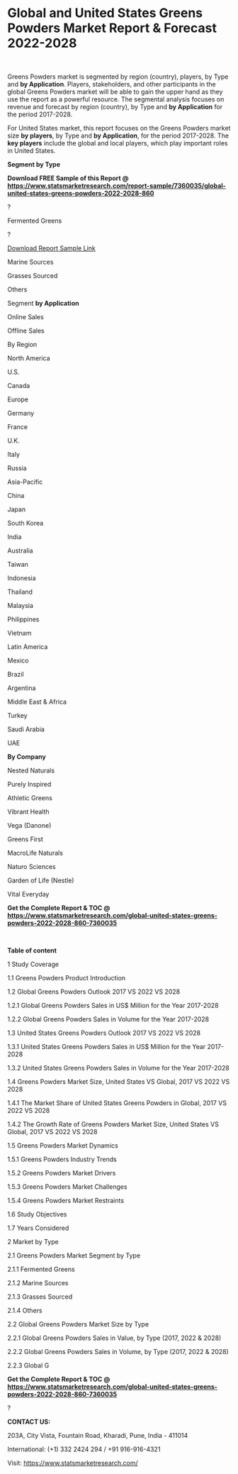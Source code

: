 <h1>Global and United States Greens Powders Market Report & Forecast 2022-2028</h1><br/><p>Greens Powders market is segmented by region (country), players, by Type and <strong>by Application</strong>. Players, stakeholders, and other participants in the global Greens Powders market will be able to gain the upper hand as they use the report as a powerful resource. The segmental analysis focuses on revenue and forecast by region (country), by Type and <strong>by Application</strong> for the period 2017-2028.</p>
 
 
 
 <p>For United States market, this report focuses on the Greens Powders market size <strong>by players</strong>, by Type and <strong>by Application</strong>, for the period 2017-2028. The <strong>key players</strong> include the global and local players, which play important roles in United States.</p>
 
 
 
 <p><strong>Segment by Type</strong></p>
 
 
 
 <div><b>Download FREE Sample of this Report @ <a href="https://www.statsmarketresearch.com/download-free-sample/7360035/global-united-states-greens-powders-2022-2028-860">https://www.statsmarketresearch.com/report-sample/7360035/global-united-states-greens-powders-2022-2028-860</a></b></div>
 
 
 
 <p>? </p>
 
 
 
 <p>Fermented Greens</p>
 
 
 
 <p>? </p>
 
 
 
 <p><a href="https://www.statsmarketresearch.com/download-free-sample/7360035/global-united-states-greens-powders-2022-2028-860">Download Report Sample Link</a></p>
 
 
 
 <p>Marine Sources</p>
 
 
 
 <p>Grasses Sourced</p>
 
 
 
 <p>Others</p>
 
 
 
 <p>Segment <strong>by Application</strong></p>
 
 
 
 <p>Online Sales</p>
 
 
 
 <p>Offline Sales</p>
 
 
 
 <p>By Region</p>
 
 
 
 <p>North America</p>
 
 
 
 <p>U.S.</p>
 
 
 
 <p>Canada</p>
 
 
 
 <p>Europe</p>
 
 
 
 <p>Germany</p>
 
 
 
 <p>France</p>
 
 
 
 <p>U.K.</p>
 
 
 
 <p>Italy</p>
 
 
 
 <p>Russia</p>
 
 
 
 <p>Asia-Pacific</p>
 
 
 
 <p>China</p>
 
 
 
 <p>Japan</p>
 
 
 
 <p>South Korea</p>
 
 
 
 <p>India</p>
 
 
 
 <p>Australia</p>
 
 
 
 <p>Taiwan</p>
 
 
 
 <p>Indonesia</p>
 
 
 
 <p>Thailand</p>
 
 
 
 <p>Malaysia</p>
 
 
 
 <p>Philippines</p>
 
 
 
 <p>Vietnam</p>
 
 
 
 <p>Latin America</p>
 
 
 
 <p>Mexico</p>
 
 
 
 <p>Brazil</p>
 
 
 
 <p>Argentina</p>
 
 
 
 <p>Middle East & Africa</p>
 
 
 
 <p>Turkey</p>
 
 
 
 <p>Saudi Arabia</p>
 
 
 
 <p>UAE</p>
 
 
 
 <p><strong>By Company</strong></p>
 
 
 
 <p>Nested Naturals</p>
 
 
 
 <p>Purely Inspired</p>
 
 
 
 <p>Athletic Greens</p>
 
 
 
 <p>Vibrant Health</p>
 
 
 
 <p>Vega (Danone)</p>
 
 
 
 <p>Greens First</p>
 
 
 
 <p>MacroLife Naturals</p>
 
 
 
 <p>Naturo Sciences</p>
 
 
 
 <p>Garden of Life (Nestle)</p>
 
 
 
 <p>Vital Everyday</p>
 
 
 
 <div><b>Get the Complete Report & TOC @ <a href="https://www.statsmarketresearch.com/global-united-states-greens-powders-2022-2028-860-7360035">https://www.statsmarketresearch.com/global-united-states-greens-powders-2022-2028-860-7360035</a></b></div>
 
 
 
 <p><br />
 
 <b>Table of content</b></p>
 
 
 
 <p>1 Study Coverage<br />
 
 1.1 Greens Powders Product Introduction<br />
 
 1.2 Global Greens Powders Outlook 2017 VS 2022 VS 2028<br />
 
 1.2.1 Global Greens Powders Sales in US$ Million for the Year 2017-2028<br />
 
 1.2.2 Global Greens Powders Sales in Volume for the Year 2017-2028<br />
 
 1.3 United States Greens Powders Outlook 2017 VS 2022 VS 2028<br />
 
 1.3.1 United States Greens Powders Sales in US$ Million for the Year 2017-2028<br />
 
 1.3.2 United States Greens Powders Sales in Volume for the Year 2017-2028<br />
 
 1.4 Greens Powders Market Size, United States VS Global, 2017 VS 2022 VS 2028<br />
 
 1.4.1 The Market Share of United States Greens Powders in Global, 2017 VS 2022 VS 2028<br />
 
 1.4.2 The Growth Rate of Greens Powders Market Size, United States VS Global, 2017 VS 2022 VS 2028<br />
 
 1.5 Greens Powders Market Dynamics<br />
 
 1.5.1 Greens Powders Industry Trends<br />
 
 1.5.2 Greens Powders Market Drivers<br />
 
 1.5.3 Greens Powders Market Challenges<br />
 
 1.5.4 Greens Powders Market Restraints<br />
 
 1.6 Study Objectives<br />
 
 1.7 Years Considered<br />
 
 2 Market by Type<br />
 
 2.1 Greens Powders Market Segment by Type<br />
 
 2.1.1 Fermented Greens<br />
 
 2.1.2 Marine Sources<br />
 
 2.1.3 Grasses Sourced<br />
 
 2.1.4 Others<br />
 
 2.2 Global Greens Powders Market Size by Type<br />
 
 2.2.1 Global Greens Powders Sales in Value, by Type (2017, 2022 & 2028)<br />
 
 2.2.2 Global Greens Powders Sales in Volume, by Type (2017, 2022 & 2028)<br />
 
 2.2.3 Global G</p>
 
 
 
 <div><b>Get the Complete Report & TOC @ <a href="https://www.statsmarketresearch.com/global-united-states-greens-powders-2022-2028-860-7360035">https://www.statsmarketresearch.com/global-united-states-greens-powders-2022-2028-860-7360035</a></b></div>
 
 
 
 <p>? </p>
 
 
 
 <p><b>CONTACT US:</b><br />
 
 203A, City Vista, Fountain Road, Kharadi, Pune, India - 411014<br />
 
 International: (+1) 332 2424 294 / +91 916-916-4321<br />
 
 Visit: <a href="https://www.statsmarketresearch.com/">https://www.statsmarketresearch.com/</a></p>